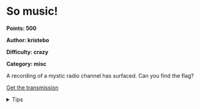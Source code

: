# So music!
**Points: 500**

**Author: kristebo**

**Difficulty: crazy**

**Category: misc**

A recording of a mystic radio channel has surfaced. Can you find the flag?

[Get the transmission](uploads/fmtx.wav)

<details><summary>Tips</summary><p>
Hint: https://i.imgur.com/34oggAu.jpg

Preamble: `1 1 1 1 1 1 1 1 1 1 1 1 1 1 1 0 0 0 0 0 0 1 1 1 1 1 1 0 0 0 1 1 1 0 0 0 1 1 1`
    
Filter coefficients: `1 1 1 -1 -1 -1 1 1 1 -1 -1 -1 1 1 1 1 1 1 -1 -1 -1 -1 -1 -1 1 1 1 1 1 1 1 1 1 1 1 1 1 1 1`

Library: [rtlsdr book library](uploads/rtlsdr_book_library.slx)

Msglen: 49
</p></details>
